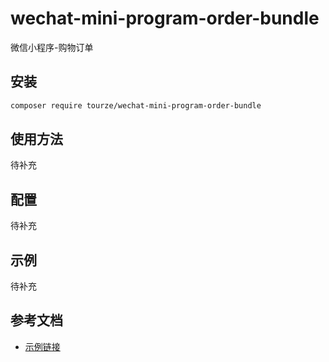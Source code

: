 # wechat-mini-program-order-bundle

微信小程序-购物订单

## 安装

```bash
composer require tourze/wechat-mini-program-order-bundle
```

## 使用方法

待补充

## 配置

待补充

## 示例

待补充

## 参考文档

- [示例链接](https://example.com)
